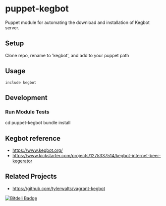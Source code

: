 puppet-kegbot
=================

Puppet module for automating the download and installation of Kegbot server.

## Setup

Clone repo, rename to 'kegbot', and add to your puppet path

## Usage

`include kegbot`

## Development

### Run Module Tests

cd puppet-kegbot
bundle install


## Kegbot reference
* https://www.kegbot.org/
* https://www.kickstarter.com/projects/1275337514/kegbot-internet-beer-kegerator

## Related Projects
* https://github.com/tylerwalts/vagrant-kegbot

<!--
License
-------

Contact
-------

Support
-------

Please log tickets and issues at our [Projects site](http://projects.example.com)
-->

[![Bitdeli Badge](https://d2weczhvl823v0.cloudfront.net/burdara/puppet-kegbot/trend.png)](https://bitdeli.com/free "Bitdeli Badge")
